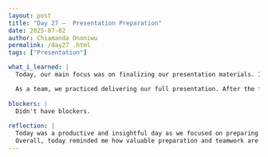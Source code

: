 ```yaml
---
layout: post
title: "Day 27 –  Presentation Preparation"
date: 2025-07-02
author: Chiamanda Ononiwu
permalink: /day27 .html
tags: ["Presentation"]

what_i_learned: |
  Today, our main focus was on finalizing our presentation materials. I specifically worked on creating the slide that covers our data and preliminary analysis, making sure it clearly explains the key insights we gathered. In addition, I completed the editing of our demo video, ensuring it flows smoothly and effectively showcases the functionality of our project.

  As a team, we practiced delivering our full presentation. After the first run-through, we identified areas that needed improvement—such as pacing, transitions between speakers, and clarity of explanations. We made the necessary adjustments, then rehearsed it again to build confidence and ensure everything was well-coordinated for our final delivery.
  
blockers: |
  Didn't have blockers.
  
reflection: |
  Today was a productive and insightful day as we focused on preparing for our upcoming presentation. I took the lead on designing the slide that covered our data and preliminary analysis. This step really helped me reflect on the importance of clearly communicating our findings in a way that's both informative and easy to follow.
  Overall, today reminded me how valuable preparation and teamwork are. It’s one thing to build a project, but it’s another to be able to communicate it clearly and confidently. I’m proud of how far we’ve come and excited to share our work!
---
```

